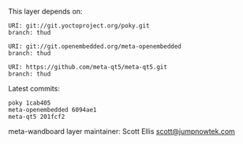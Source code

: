 This layer depends on:

    URI: git://git.yoctoproject.org/poky.git
    branch: thud

    URI: git://git.openembedded.org/meta-openembedded
    branch: thud

    URI: https://github.com/meta-qt5/meta-qt5.git
    branch: thud

Latest commits:

    poky 1cab405
    meta-openembedded 6094ae1
    meta-qt5 201fcf2


meta-wandboard layer maintainer: Scott Ellis <scott@jumpnowtek.com>
